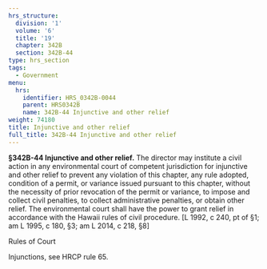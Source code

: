 ```yaml
---
hrs_structure:
  division: '1'
  volume: '6'
  title: '19'
  chapter: 342B
  section: 342B-44
type: hrs_section
tags:
  - Government
menu:
  hrs:
    identifier: HRS_0342B-0044
    parent: HRS0342B
    name: 342B-44 Injunctive and other relief
weight: 74180
title: Injunctive and other relief
full_title: 342B-44 Injunctive and other relief
---
```

**§342B-44 Injunctive and other relief.** The director may institute a civil action in any environmental court of competent jurisdiction for injunctive and other relief to prevent any violation of this chapter, any rule adopted, condition of a permit, or variance issued pursuant to this chapter, without the necessity of prior revocation of the permit or variance, to impose and collect civil penalties, to collect administrative penalties, or obtain other relief. The environmental court shall have the power to grant relief in accordance with the Hawaii rules of civil procedure. [L 1992, c 240, pt of §1; am L 1995, c 180, §3; am L 2014, c 218, §8]

Rules of Court

Injunctions, see HRCP rule 65.